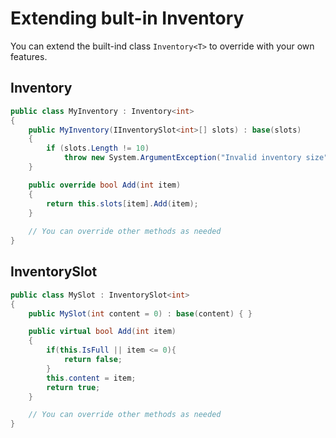 # Extending bult-in Inventory
You can extend the built-ind class `Inventory<T>` to override with your own features.

## Inventory
```csharp
public class MyInventory : Inventory<int>
{
    public MyInventory(IInventorySlot<int>[] slots) : base(slots)
    {
        if (slots.Length != 10)
            throw new System.ArgumentException("Invalid inventory size");
    }

    public override bool Add(int item)
    {
        return this.slots[item].Add(item);
    }
    
    // You can override other methods as needed
}
```

## InventorySlot

```csharp
public class MySlot : InventorySlot<int>
{
    public MySlot(int content = 0) : base(content) { }

    public virtual bool Add(int item)
    {
        if(this.IsFull || item <= 0){
            return false;
        }
        this.content = item;
        return true;
    }

    // You can override other methods as needed
}
```